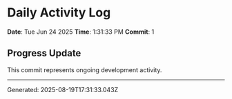 # Daily Activity Log

**Date**: Tue Jun 24 2025
**Time**: 1:31:33 PM
**Commit**: 1

## Progress Update

This commit represents ongoing development activity.

---
Generated: 2025-08-19T17:31:33.043Z
